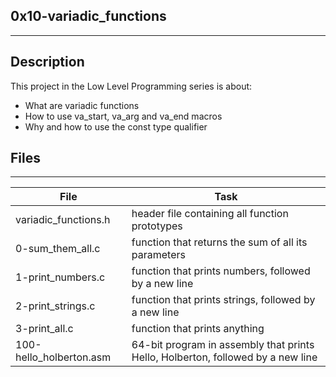 ## 0x10-variadic_functions
---
## Description
This project in the Low Level Programming series is about:
* What are variadic functions
* How to use va_start, va_arg and va_end macros
* Why and how to use the const type qualifier

## Files
---
File|Task
---|---
variadic_functions.h | header file containing all function prototypes
0-sum_them_all.c | function that returns the sum of all its parameters
1-print_numbers.c | function that prints numbers, followed by a new line
2-print_strings.c | function that prints strings, followed by a new line
3-print_all.c | function that prints anything
100-hello_holberton.asm | 64-bit program in assembly that prints Hello, Holberton, followed by a new line
